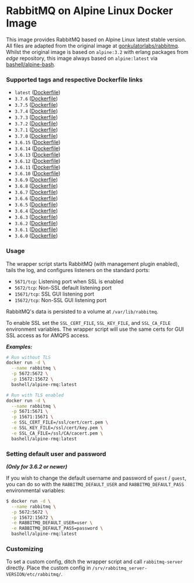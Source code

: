 # RabbitMQ on Alpine Linux Docker Image #

This image provides RabbitMQ based on Alpine Linux latest stable version. All files are adapted from the original image at [gonkulatorlabs/rabbitmq](https://hub.docker.com/r/gonkulatorlabs/rabbitmq/). Whilst the original image is based on `alpine:3.2` with erlang packages from *edge* repository, this image always based on `alpine:latest` via [bashell/alpine-bash](https://hub.docker.com/r/bashell/alpine-bash/).

### Supported tags and respective Dockerfile links ###

- `latest` ([Dockerfile](https://bitbucket.org/bashell-com/alpine-rmq/src/master/Dockerfile?fileviewer=file-view-default))
- `3.7.6` ([Dockerfile](https://bitbucket.org/bashell-com/alpine-rmq/src/3.7.6/Dockerfile?fileviewer=file-view-default))
- `3.7.5` ([Dockerfile](https://bitbucket.org/bashell-com/alpine-rmq/src/3.7.5/Dockerfile?fileviewer=file-view-default))
- `3.7.4` ([Dockerfile](https://bitbucket.org/bashell-com/alpine-rmq/src/3.7.4/Dockerfile?fileviewer=file-view-default))
- `3.7.3` ([Dockerfile](https://bitbucket.org/bashell-com/alpine-rmq/src/3.7.3/Dockerfile?fileviewer=file-view-default))
- `3.7.2` ([Dockerfile](https://bitbucket.org/bashell-com/alpine-rmq/src/3.7.2/Dockerfile?fileviewer=file-view-default))
- `3.7.1` ([Dockerfile](https://bitbucket.org/bashell-com/alpine-rmq/src/3.7.1/Dockerfile?fileviewer=file-view-default))
- `3.7.0` ([Dockerfile](https://bitbucket.org/bashell-com/alpine-rmq/src/3.7.0/Dockerfile?fileviewer=file-view-default))
- `3.6.15` ([Dockerfile](https://bitbucket.org/bashell-com/alpine-rmq/src/3.6.15/Dockerfile?fileviewer=file-view-default))
- `3.6.14` ([Dockerfile](https://bitbucket.org/bashell-com/alpine-rmq/src/3.6.14/Dockerfile?fileviewer=file-view-default))
- `3.6.13` ([Dockerfile](https://bitbucket.org/bashell-com/alpine-rmq/src/3.6.13/Dockerfile?fileviewer=file-view-default))
- `3.6.12` ([Dockerfile](https://bitbucket.org/bashell-com/alpine-rmq/src/3.6.12/Dockerfile?fileviewer=file-view-default))
- `3.6.11` ([Dockerfile](https://bitbucket.org/bashell-com/alpine-rmq/src/3.6.11/Dockerfile?fileviewer=file-view-default))
- `3.6.10` ([Dockerfile](https://bitbucket.org/bashell-com/alpine-rmq/src/3.6.10/Dockerfile?fileviewer=file-view-default))
- `3.6.9` ([Dockerfile](https://bitbucket.org/bashell-com/alpine-rmq/src/3.6.9/Dockerfile?fileviewer=file-view-default))
- `3.6.8` ([Dockerfile](https://bitbucket.org/bashell-com/alpine-rmq/src/3.6.8/Dockerfile?fileviewer=file-view-default))
- `3.6.7` ([Dockerfile](https://bitbucket.org/bashell-com/alpine-rmq/src/3.6.7/Dockerfile?fileviewer=file-view-default))
- `3.6.6` ([Dockerfile](https://bitbucket.org/bashell-com/alpine-rmq/src/3.6.6/Dockerfile?fileviewer=file-view-default))
- `3.6.5` ([Dockerfile](https://bitbucket.org/bashell-com/alpine-rmq/src/3.6.5/Dockerfile?fileviewer=file-view-default))
- `3.6.4` ([Dockerfile](https://bitbucket.org/bashell-com/alpine-rmq/src/3.6.4/Dockerfile?fileviewer=file-view-default))
- `3.6.3` ([Dockerfile](https://bitbucket.org/bashell-com/alpine-rmq/src/3.6.3/Dockerfile?fileviewer=file-view-default))
- `3.6.2` ([Dockerfile](https://bitbucket.org/bashell-com/alpine-rmq/src/3.6.2/Dockerfile?fileviewer=file-view-default))
- `3.6.1` ([Dockerfile](https://bitbucket.org/bashell-com/alpine-rmq/src/3.6.1/Dockerfile?fileviewer=file-view-default))
- `3.6.0` ([Dockerfile](https://bitbucket.org/bashell-com/alpine-rmq/src/3.6.0/Dockerfile?fileviewer=file-view-default))

### Usage ###

The wrapper script starts RabbitMQ (with management plugin enabled), tails the log, and configures listeners on the standard ports:

- `5671/tcp`: Listening port when SSL is enabled
- `5672/tcp`: Non-SSL default listening port
- `15671/tcp`: SSL GUI listening port
- `15672/tcp`: Non-SSL GUI listening port

RabbitMQ's data is persisted to a volume at `/var/lib/rabbitmq`.

To enable SSL set the `SSL_CERT_FILE`, `SSL_KEY_FILE`, and `SSL_CA_FILE` environment variables.  The wrapper script will use the same certs for GUI SSL access as for AMQPS access.

***Examples:***

```bash
# Run without TLS
docker run -d \
  --name rabbitmq \
  -p 5672:5672 \
  -p 15672:15672 \
  bashell/alpine-rmq:latest
```

```bash
# Run with TLS enabled
docker run -d \
  --name rabbitmq \
  -p 5671:5671 \
  -p 15671:15671 \
  -e SSL_CERT_FILE=/ssl/cert/cert.pem \
  -e SSL_KEY_FILE=/ssl/cert/key.pem \
  -e SSL_CA_FILE=/ssl/CA/cacert.pem \
  bashell/alpine-rmq:latest
```

### Setting default user and password ###

***(Only for 3.6.2 or newer)***

If you wish to change the default username and password of `guest` / `guest`, you can do so with the `RABBITMQ_DEFAULT_USER` and `RABBITMQ_DEFAULT_PASS` environmental variables:

```bash
$ docker run -d \
  --name rabbitmq \
  -p 5672:5672 \
  -p 15672:15672 \
  -e RABBITMQ_DEFAULT_USER=user \
  -e RABBITMQ_DEFAULT_PASS=password \
  bashell/alpine-rmq:latest
```

### Customizing ###
To set a custom config, ditch the wrapper script and call `rabbitmq-server` directly.  Place the custom config in `/srv/rabbitmq_server-VERSION/etc/rabbitmq/`.

